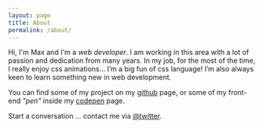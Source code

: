 ```yaml
---
layout: page
title: About
permalink: /about/
---
```

Hi, I'm Max and I'm a *web developer*.  I am working in this area with a lot of passion and dedication from many years. In my job, for the most of the time, I really enjoy css animations… I’m a big fun of css language! I’m also always keen to learn something new in web development.

<!-- If you are looking for a passionate web developer and you are in the South of UK please contact me. -->

You can find some of my project on my [github](https://github.com/huckbit) page, or some of my front-end _"pen"_ inside my [codepen](http://codepen.io/huckbit/) page.

Start a conversation ... contact me via [@twitter](https://twitter.com/HuckBIT).
